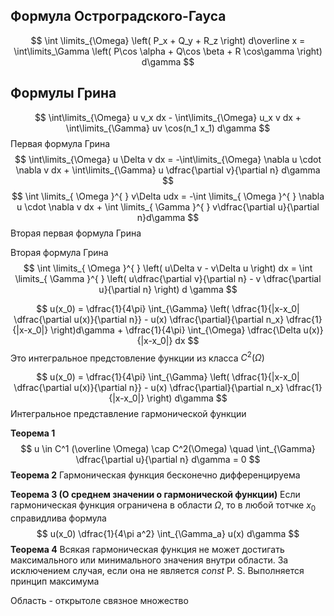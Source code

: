 ## Формула Остроградского-Гауса
$$
\int \limits_{\Omega} \left( P_x + Q_y + R_z \right) d\overline x = \int\limits_\Gamma \left( P\cos \alpha + Q\cos \beta + R \cos\gamma \right) d\gamma
$$
## Формулы Грина
$$
\int\limits_{\Omega} u v_x dx - \int\limits_{\Omega} u_x v dx + \int\limits_{\Gamma} uv \cos(n_1 x_1) d\gamma
$$
Первая формула Грина
$$
\int\limits_{\Omega} u \Delta v dx = -\int\limits_{\Omega} \nabla u \cdot \nabla v dx + \int\limits_{\Gamma} u \dfrac{\partial v}{\partial n} d\gamma
$$
$$
\int \limits_{ \Omega }^{  } v\Delta udx = -\int \limits_{ \Omega }^{  } \nabla u \cdot \nabla v dx + \int \limits_{ \Gamma }^{  } v\dfrac{\partial u}{\partial n}d\gamma
$$
Вторая первая формула Грина

Вторая формула Грина
$$
\int \limits_{ \Omega }^{  } \left( u\Delta v - v\Delta u \right) dx = \int \limits_{ \Gamma }^{  } \left( u\dfrac{\partial v}{\partial n} - v \dfrac{\partial u}{\partial n} \right) d \gamma
$$

$$
u(x_0) = \dfrac{1}{4\pi} \int_{\Gamma} \left( \dfrac{1}{|x-x_0| \dfrac{\partial u(x)}{\partial n}} - u(x) \dfrac{\partial}{\partial n_x} \dfrac{1}{|x-x_0|} 
\right)d\gamma + \dfrac{1}{4\pi} \int_{\Omega} \dfrac{\Delta u(x)}{|x-x_0|} dx
$$
Это интегральное предстовление функции из класса $C^2(\Omega)$

$$
u(x_0) = \dfrac{1}{4\pi} \int_{\Gamma} \left( \dfrac{1}{|x-x_0| \dfrac{\partial u(x)}{\partial n}} - u(x) \dfrac{\partial}{\partial n_x} \dfrac{1}{|x-x_0|} \right) d\gamma
$$
Интегральное представление гармонической функции

**Теорема 1**
$$
u \in C^1 (\overline \Omega) \cap C^2(\Omega) \quad \int_{\Gamma} \dfrac{\partial u}{\partial n} d\gamma = 0
$$
**Теорема 2**
Гармоническая функция бесконечно дифференцируема

**Теорема 3 (О среднем значении о гармонической функции)**
Если гармоническая функция ограничена в области $\Omega$, то в любой тотчке $x_0$ справидлива формула
$$
u(x_0) \dfrac{1}{4\pi a^2} \int_{\Gamma_a} u(x) d\gamma
$$
**Теорема 4**
Всякая гармоническая функция не может достигать максимального или минимального значения внутри области. За исключением случая, если она не является $const$
P. S. Выполняется принцип максимума


Область - открытоле связное множество
